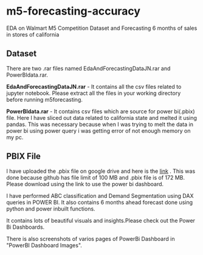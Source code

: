 # m5-forecasting-accuracy
 EDA on Walmart M5 Competition Dataset and Forecasting 6 months of sales in stores of california
 
## Dataset
 There are two .rar files named EdaAndForecastingDataJN.rar and PowerBIdata.rar.
 
 **EdaAndForecastingDataJN.rar** - It contains all the csv files related to jupyter notebook. Please extract all the files in your working directory before running m5forecasting.
 
 **PowerBIdata.rar** - It contains csv files which are source for power bi(.pbix) file. Here I have sliced out data related to california state and melted it using pandas. This was necessary because when I was trying to melt the data in power bi using power query i was getting error of not enough memory on my pc.

## PBIX File

 I have uploaded the .pbix file on google drive and here is the [link](https://drive.google.com/drive/folders/1jLu1beB6X5BtdGNuDWdbaAtr9jqvmDo1?usp=share_link) . This was done because github has file limit of 100 MB and .pbix file is of 172 MB. Please download using the link to use the power bi dashboard.

 I have performed ABC classification and Demand Segmentation using DAX queries in POWER BI. It also contains 6 months ahead forecast done using python and power inbuilt functions. 

 It contains lots of beautiful visuals and insights.Please check out the Power Bi Dashboards.

 There is also screenshots of varios pages of PowerBi Dashboard in "PowerBI Dashboard Images".


